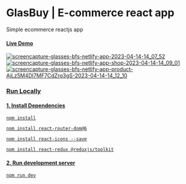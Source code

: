 <h1>GlasBuy | E-commerce react app</h1>
Simple ecommerce reactjs app
<h4><a href="https://glasses-bfs.netlify.app/" target="_blank">Live Demo</h4>
    
![screencapture-glasses-bfs-netlify-app-2023-04-14-14_07_52](https://user-images.githubusercontent.com/98649110/232067913-9cc1dfaa-cfe2-4b52-a6be-0b0f0e62197d.png)
![screencapture-glasses-bfs-netlify-app-shop-2023-04-14-14_09_01](https://user-images.githubusercontent.com/98649110/232068812-22780641-a90d-40cc-a1fb-070e53876b72.png)
![screencapture-glasses-bfs-netlify-app-product-AjLz5M4DI7MF7CdZrq3gS-2023-04-14-14_12_10](https://user-images.githubusercontent.com/98649110/232068933-5aa966f2-b234-474f-b4cb-9f5c4965998e.png)

<h3>Run Locally</h3>
<h4>1. Install Dependencies</h4>
    
    npm install
    
    npm install react-router-dom@6
    
    npm install react-icons --save
    
    npm install react-redux @reduxjs/toolkit
    
<h4>2. Run development server</h4>
    
    npm run dev
